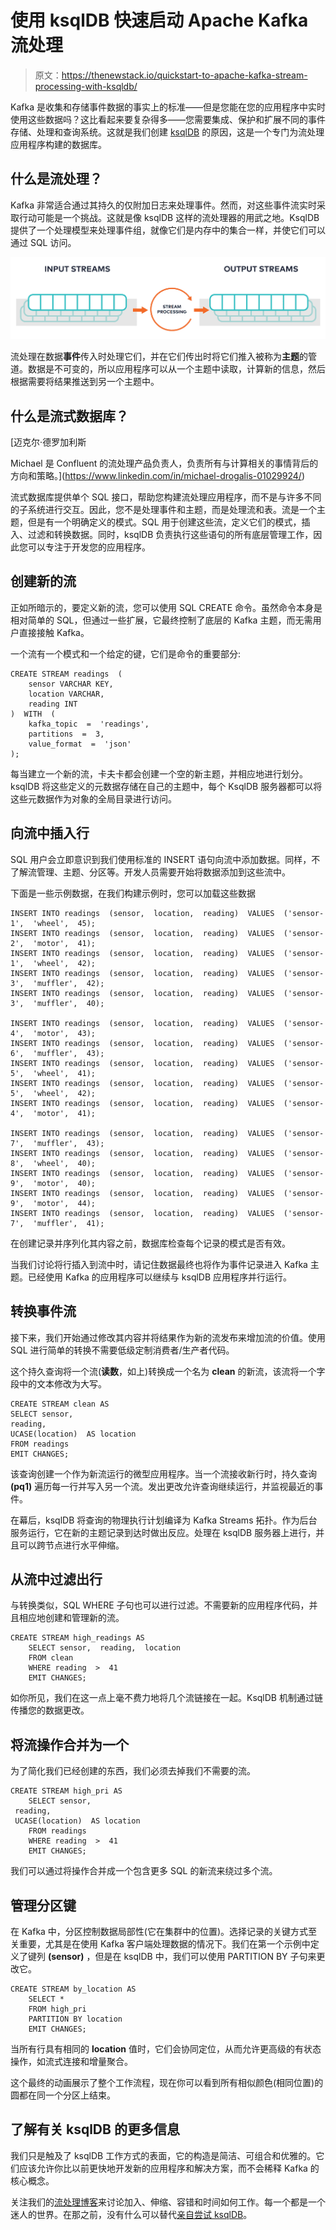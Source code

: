 # 使用 ksqlDB 快速启动 Apache Kafka 流处理

> 原文：<https://thenewstack.io/quickstart-to-apache-kafka-stream-processing-with-ksqldb/>

Kafka 是收集和存储事件数据的事实上的标准——但是您能在您的应用程序中实时使用这些数据吗？这比看起来要复杂得多——您需要集成、保护和扩展不同的事件存储、处理和查询系统。这就是我们创建 [ksqlDB](https://ksqldb.io/) 的原因，这是一个专门为流处理应用程序构建的数据库。

## 什么是流处理？

Kafka 非常适合通过其持久的仅附加日志来处理事件。然而，对这些事件流实时采取行动可能是一个挑战。这就是像 ksqlDB 这样的流处理器的用武之地。KsqlDB 提供了一个处理模型来处理事件组，就像它们是内存中的集合一样，并使它们可以通过 SQL 访问。

![](img/d140a8bcea1b38cd8395e39c053dbd59.png)

流处理在数据**事件**传入时处理它们，并在它们传出时将它们推入被称为**主题**的管道。数据是不可变的，所以应用程序可以从一个主题中读取，计算新的信息，然后根据需要将结果推送到另一个主题中。

## 什么是流式数据库？

 [迈克尔·德罗加利斯

Michael 是 Confluent 的流处理产品负责人，负责所有与计算相关的事情背后的方向和策略。](https://www.linkedin.com/in/michael-drogalis-01029924/) 

流式数据库提供单个 SQL 接口，帮助您构建流处理应用程序，而不是与许多不同的子系统进行交互。因此，您不是处理事件和主题，而是处理流和表。流是一个主题，但是有一个明确定义的模式。SQL 用于创建这些流，定义它们的模式，插入、过滤和转换数据。同时，ksqlDB 负责执行这些语句的所有底层管理工作，因此您可以专注于开发您的应用程序。

## 创建新的流

正如所暗示的，要定义新的流，您可以使用 SQL CREATE 命令。虽然命令本身是相对简单的 SQL，但通过一些扩展，它最终控制了底层的 Kafka 主题，而无需用户直接接触 Kafka。

一个流有一个模式和一个给定的键，它们是命令的重要部分:

```
CREATE STREAM readings  (
    sensor VARCHAR KEY,
    location VARCHAR,
    reading INT
)  WITH  (
    kafka_topic  =  'readings',
    partitions  =  3,
    value_format  =  'json'
);

```

每当建立一个新的流，卡夫卡都会创建一个空的新主题，并相应地进行划分。ksqlDB 将这些定义的元数据存储在自己的主题中，每个 KsqlDB 服务器都可以将这些元数据作为对象的全局目录进行访问。

## 向流中插入行

SQL 用户会立即意识到我们使用标准的 INSERT 语句向流中添加数据。同样，不了解流管理、主题、分区等。开发人员需要开始将数据添加到这些流中。

下面是一些示例数据，在我们构建示例时，您可以加载这些数据

```
INSERT INTO readings  (sensor,  location,  reading)  VALUES  ('sensor-1',  'wheel',  45);
INSERT INTO readings  (sensor,  location,  reading)  VALUES  ('sensor-2',  'motor',  41);
INSERT INTO readings  (sensor,  location,  reading)  VALUES  ('sensor-1',  'wheel',  42);
INSERT INTO readings  (sensor,  location,  reading)  VALUES  ('sensor-3',  'muffler',  42);
INSERT INTO readings  (sensor,  location,  reading)  VALUES  ('sensor-3',  'muffler',  40);

INSERT INTO readings  (sensor,  location,  reading)  VALUES  ('sensor-4',  'motor',  43);
INSERT INTO readings  (sensor,  location,  reading)  VALUES  ('sensor-6',  'muffler',  43);
INSERT INTO readings  (sensor,  location,  reading)  VALUES  ('sensor-5',  'wheel',  41);
INSERT INTO readings  (sensor,  location,  reading)  VALUES  ('sensor-5',  'wheel',  42);
INSERT INTO readings  (sensor,  location,  reading)  VALUES  ('sensor-4',  'motor',  41);

INSERT INTO readings  (sensor,  location,  reading)  VALUES  ('sensor-7',  'muffler',  43);
INSERT INTO readings  (sensor,  location,  reading)  VALUES  ('sensor-8',  'wheel',  40);
INSERT INTO readings  (sensor,  location,  reading)  VALUES  ('sensor-9',  'motor',  40);
INSERT INTO readings  (sensor,  location,  reading)  VALUES  ('sensor-9',  'motor',  44);
INSERT INTO readings  (sensor,  location,  reading)  VALUES  ('sensor-7',  'muffler',  41);

```

在创建记录并序列化其内容之前，数据库检查每个记录的模式是否有效。

当我们讨论将行插入到流中时，请记住数据最终也将作为事件记录进入 Kafka 主题。已经使用 Kafka 的应用程序可以继续与 ksqlDB 应用程序并行运行。

## 转换事件流

接下来，我们开始通过修改其内容并将结果作为新的流发布来增加流的价值。使用 SQL 进行简单的转换不需要低级定制消费者/生产者代码。

这个持久查询将一个流(**读数**，如上)转换成一个名为 **clean** 的新流，该流将一个字段中的文本修改为大写。

```
CREATE STREAM clean AS
SELECT sensor,
reading,
UCASE(location)  AS location
FROM readings
EMIT CHANGES;

```

该查询创建一个作为新流运行的微型应用程序。当一个流接收新行时，持久查询 **(pq1)** 遍历每一行并写入另一个流。发出更改允许查询继续运行，并监视最近的事件。

在幕后，ksqlDB 将查询的物理执行计划编译为 Kafka Streams 拓扑。作为后台服务运行，它在新的主题记录到达时做出反应。处理在 ksqlDB 服务器上进行，并且可以跨节点进行水平伸缩。

## 从流中过滤出行

与转换类似，SQL WHERE 子句也可以进行过滤。不需要新的应用程序代码，并且相应地创建和管理新的流。

```
CREATE STREAM high_readings AS
    SELECT sensor,  reading,  location
    FROM clean
    WHERE reading  >  41
    EMIT CHANGES;

```

如你所见，我们在这一点上毫不费力地将几个流链接在一起。KsqlDB 机制通过链传播您的数据更改。

## 将流操作合并为一个

为了简化我们已经创建的东西，我们必须去掉我们不需要的流。

```
CREATE STREAM high_pri AS
    SELECT sensor,
 reading,
 UCASE(location)  AS location
    FROM readings
    WHERE reading  >  41
    EMIT CHANGES;

```

我们可以通过将操作合并成一个包含更多 SQL 的新流来绕过多个流。

## 管理分区键

在 Kafka 中，分区控制数据局部性(它在集群中的位置)。选择记录的关键方式至关重要，尤其是在使用 Kafka 客户端处理数据的情况下。我们在第一个示例中定义了键列 **(sensor)** ，但是在 ksqlDB 中，我们可以使用 PARTITION BY 子句来更改它。

```
CREATE STREAM by_location AS
    SELECT *
    FROM high_pri
    PARTITION BY location
    EMIT CHANGES;

```

当所有行具有相同的 **location** 值时，它们会协同定位，从而允许更高级的有状态操作，如流式连接和增量聚合。

这个最终的动画展示了整个工作流程，现在你可以看到所有相似颜色(相同位置)的圆都在同一个分区上结束。

## 了解有关 ksqlDB 的更多信息

我们只是触及了 ksqlDB 工作方式的表面，它的构造是简洁、可组合和优雅的。它们应该允许你比以前更快地开发新的应用程序和解决方案，而不会稀释 Kafka 的核心概念。

关注我们的[流处理博客](https://www.confluent.io/blog/category/stream-processing/)来讨论加入、伸缩、容错和时间如何工作。每一个都是一个迷人的世界。在那之前，没有什么可以替代[亲自尝试 ksqlDB](https://ksqldb.io/quickstart.html)。

<svg xmlns:xlink="http://www.w3.org/1999/xlink" viewBox="0 0 68 31" version="1.1"><title>Group</title> <desc>Created with Sketch.</desc></svg>
